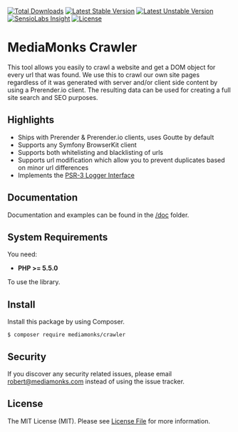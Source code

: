 [![Total Downloads](https://poser.pugx.org/mediamonks/crawler/downloads)](https://packagist.org/packages/mediamonks/crawler)
[![Latest Stable Version](https://poser.pugx.org/mediamonks/crawler/v/stable)](https://packagist.org/packages/mediamonks/crawler)
[![Latest Unstable Version](https://poser.pugx.org/mediamonks/crawler/v/unstable)](https://packagist.org/packages/mediamonks/crawler)
[![SensioLabs Insight](https://img.shields.io/sensiolabs/i/2fd407ee-3228-46c1-9ebb-40745787d454.svg)](https://insight.sensiolabs.com/projects/2fd407ee-3228-46c1-9ebb-40745787d454)
[![License](https://poser.pugx.org/mediamonks/crawler/license)](https://packagist.org/packages/mediamonks/crawler)

# MediaMonks Crawler

This tool allows you easily to crawl a website and get a DOM object for every url that was found.
We use this to crawl our own site pages regardless of it was generated with server and/or client side content by using a Prerender.io client.
The resulting data can be used for creating a full site search and SEO purposes.

## Highlights

- Ships with Prerender & Prerender.io clients, uses Goutte by default
- Supports any Symfony BrowserKit client
- Supports both whitelisting and blacklisting of urls
- Supports url modification which allow you to prevent duplicates based on minor url differences
- Implements the [PSR-3 Logger Interface](http://www.php-fig.org/psr/psr-3/)

## Documentation

Documentation and examples can be found in the [/doc](/doc) folder.

## System Requirements

You need:

- **PHP >= 5.5.0**

To use the library.

## Install

Install this package by using Composer.

```
$ composer require mediamonks/crawler
```

## Security

If you discover any security related issues, please email robert@mediamonks.com instead of using the issue tracker.

## License

The MIT License (MIT). Please see [License File](LICENSE) for more information.
